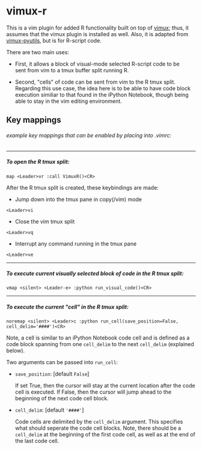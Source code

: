 vimux-r
=============

This is a vim plugin for added R functionality built on top 
of [vimux](https://github.com/benmills/vimux/); thus, it assumes 
that the vimux plugin is installed as well.  Also, it is adapted 
from [vimux-pyutils](https://github.com/julienr/vimux-pyutils), 
but is for R-script code.

There are two main uses:

+ First, it allows a block of visual-mode selected R-script code to be   
sent from vim to a tmux buffer split running R.  

+ Second, "cells" of code can be sent from vim to the R tmux split.  
Regarding this use case, the idea here is to be able to have code block 
execution similiar to that found in the iPython Notebook, though being 
able to stay in the vim editing environment.


Key mappings
-----------
###### example key mappings that can be enabled by placing into .vimrc:

-----------
##### To open the R tmux split: 

`map <Leader>vr :call VimuxR()<CR>`

After the R tmux split is created, these keybindings are made:

* Jump down into the tmux pane in copy(/vim) mode

`<Leader>vi`

* Close the vim tmux split

`<Leader>vq`

* Interrupt any command running in the tmux pane

`<Leader>ve`

-----------
##### To execute current visually selected block of code in the R tmux split: 

`vmap <silent> <Leader-e> :python run_visual_code()<CR>` 

-----------
##### To execute the current "cell" in the R tmux split: 

`noremap <silent> <Leader>c :python run_cell(save_position=False, cell_delim='####')<CR>` 

Note, a cell is similar to an iPython Notebook code cell and is defined as a code block 
spanning from one `cell_delim` to the next `cell_delim` (explained below).

Two arguments can be passed into `run_cell`:

* `save_position`: [default `False`]

    If set True, then the cursor will stay at the current location after the code cell 
    is executed.  If False, then the cursor will jump ahead to the beginning of
    the next code cell block.

* `cell_delim`: [default `'####'`]

    Code cells are delimited by the `cell_delim` argument. This specifies what 
    should seperate the code cell blocks.  Note, there should be a `cell_delim` 
    at the beginning of the first code cell, as well as at the end of the last code cell.
